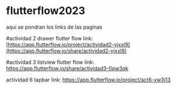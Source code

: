 # flutterflow2023
aqui se pondran los links de las paginas 

#actividad 2 drawer flutter flow
link: [https://app.flutterflow.io/project/actividad2-yjxxl9](https://app.flutterflow.io/share/actividad2-yjxxl9)

#actividad 3 listview flutter flow
link: https://app.flutterflow.io/share/actividad3-0pw3qk

actividad 6 tapbar 
link: https://app.flutterflow.io/project/act6-xw3j13
